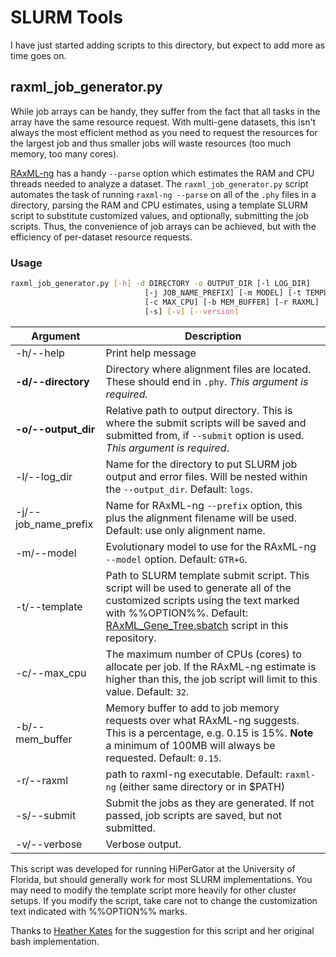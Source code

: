 # SLURM Tools

I have just started adding scripts to this directory, but expect to add more as time goes on.

## raxml_job_generator.py

While job arrays can be handy, they suffer from the fact that all tasks in the array have the same resource request. With multi-gene datasets, this isn't always the most efficient method as you need to request the resources for the largest job and thus smaller jobs will waste resources (too much memory, too many cores).

[RAxML-ng](https://github.com/amkozlov/raxml-ng) has a handy `--parse` option which estimates the RAM and CPU threads needed to analyze a dataset. The `raxml_job_generator.py` script automates the task of running `raxml-ng --parse` on all of the `.phy` files in a directory, parsing the RAM and CPU estimates, using a template SLURM script to substitute customized values, and optionally, submitting the job scripts. Thus, the convenience of job arrays can be achieved, but with the efficiency of per-dataset resource requests.

### Usage

```bash
raxml_job_generator.py [-h] -d DIRECTORY -o OUTPUT_DIR [-l LOG_DIR]
                              [-j JOB_NAME_PREFIX] [-m MODEL] [-t TEMPLATE]
                              [-c MAX_CPU] [-b MEM_BUFFER] [-r RAXML] [-n]
                              [-s] [-v] [--version]
```

Argument   | Description
-------|------------
-h/--help | Print help message
**-d/--directory** | Directory where alignment files are located. These should end in `.phy`. *This argument is required.*
**-o/--output_dir** | Relative path to output directory. This is where the submit scripts will be saved and submitted from, if `--submit` option is used. *This argument is required*.
-l/--log_dir | Name for the directory to put SLURM job output and error files. Will be nested within the `--output_dir`. Default: `logs`.
-j/--job_name_prefix | Name for RAxML-ng `--prefix` option, this plus the alignment filename will be used. Default: use only alignment name.
-m/--model | Evolutionary model to use for the RAxML-ng `--model` option. Default: `GTR+G`.
-t/--template | Path to SLURM template submit script. This script will be used to generate all of the customized scripts using the text marked with %%OPTION%%. Default: [RAxML_Gene_Tree.sbatch](RAxML_Gene_Tree.sbatch) script in this repository.
-c/--max_cpu | The maximum number of CPUs (cores) to allocate per job. If the RAxML-ng estimate is higher than this, the job script will limit to this value. Default: `32`.
-b/--mem_buffer | Memory buffer to add to job memory requests over what RAxML-ng suggests. This is a percentage, e.g. 0.15 is 15%. **Note** a minimum of 100MB will always be requested. Default: `0.15`.
-r/--raxml | path to raxml-ng executable. Default: `raxml-ng` (either same directory or in $PATH)
-s/--submit | Submit the jobs as they are generated. If not passed, job scripts are saved, but not submitted.
-v/--verbose | Verbose output.

This script was developed for running HiPerGator at the University of Florida, but should generally work for most SLURM implementations. You may need to modify the template script more heavily for other cluster setups. If you modify the script, take care not to change the customization text indicated with %%OPTION%% marks.

Thanks to [Heather Kates](https://github.com/HeatherKates) for the suggestion for this script and her original bash implementation.
